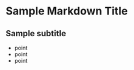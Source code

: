 Sample Markdown Title 
===================== 
 
Sample subtitle 
---------------- 
 
* point 
* point 
* point